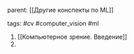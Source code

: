 parent: [[Другие конспекты по ML]]

tags: #cv #computer_vision #ml 

1. [[Компьютерное зрение. Введение]]
2. 